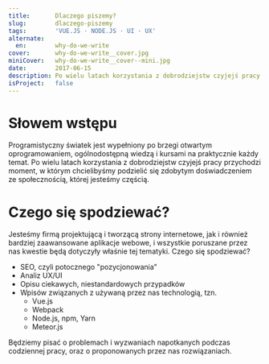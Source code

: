 ```yaml
---
title:       Dlaczego piszemy?
slug:        dlaczego-piszemy
tags:        'VUE.JS · NODE.JS · UI · UX'
alternate:
  en:        why-do-we-write
cover:       why-do-we-write__cover.jpg
miniCover:   why-do-we-write__cover--mini.jpg
date:        2017-06-15
description: Po wielu latach korzystania z dobrodziejstw czyjejś pracy przychodzi moment, w którym chcielibyśmy podzielić się zdobytym doświadczeniem ze społecznością, której jesteśmy częścią.
isProject:   false
---
```


# Słowem wstępu

Programistyczny światek jest wypełniony po brzegi otwartym oprogramowaniem, ogólnodostępną wiedzą i kursami na praktycznie każdy temat. Po wielu latach korzystania z dobrodziejstw czyjejś pracy przychodzi moment, w którym chcielibyśmy podzielić się zdobytym doświadczeniem ze społecznością, której jesteśmy częścią.

# Czego się spodziewać?

Jesteśmy firmą projektującą i tworzącą strony internetowe, jak i również bardziej zaawansowane aplikacje webowe, i wszystkie poruszane przez nas kwestie będą dotyczyły właśnie tej tematyki. Czego się spodziewać?
  - SEO, czyli potocznego "pozycjonowania"
  - Analiz UX/UI
  - Opisu ciekawych, niestandardowych przypadków
  - Wpisów związanych z używaną przez nas technologią, tzn.
    - Vue.js
    - Webpack
    - Node.js, npm, Yarn
    - Meteor.js

Będziemy pisać o problemach i wyzwaniach napotkanych podczas codziennej pracy, oraz o proponowanych przez nas rozwiązaniach.
